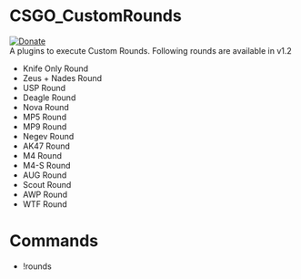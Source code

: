 # CSGO_CustomRounds
[![Donate](https://img.shields.io/badge/Donate-PayPal-green.svg)](https://www.paypal.me/Shivam169)  
A plugins to execute Custom Rounds.
Following rounds are available in v1.2
- Knife Only Round
- Zeus + Nades Round
- USP Round
- Deagle Round
- Nova Round
- MP5 Round
- MP9 Round
- Negev Round
- AK47 Round
- M4 Round
- M4-S Round
- AUG Round
- Scout Round
- AWP Round
- WTF Round

# Commands
- !rounds
